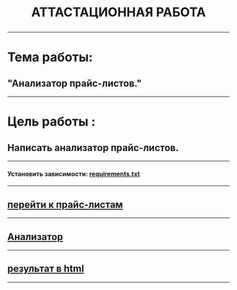 #  <p align="center"> АТТАСТАЦИОННАЯ РАБОТА
___________________________________________________________________________________________________________________________________________________________________________________________________________
# Тема работы:
## "Анализатор прайс-листов." 
___________________________________________________________________________________________________________________________________________________________________________________________________________
# Цель работы :
## Написать анализатор прайс-листов.
___________________________________________________________________________________________________________________________________________________________________________________________________________
#### Установить зависимости: [requirements.txt](https://github.com/AlexandrKuznetsov1/PriceListAnalyzer/blob/master/requirements.txt)
___________________________________________________________________________________________________________________________________________________________________________________________________________
## [перейти к прайс-листам](https://github.com/AlexandrKuznetsov1/PriceListAnalyzer/blob/master/requirements.txt)
___________________________________________________________________________________________________________________________________________________________________________________________________________
## [Анализатор](https://github.com/AlexandrKuznetsov1/PriceListAnalyzer/blob/master/project.py)
___________________________________________________________________________________________________________________________________________________________________________________________________________
## [результат в html](https://github.com/AlexandrKuznetsov1/PriceListAnalyzer/blob/master/output.html)
___________________________________________________________________________________________________________________________________________________________________________________________________________
